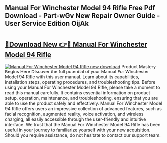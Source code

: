 ## Manual For Winchester Model 94 Rifle Free Pdf Download - Part-wGv New Repair Owner Guide - User Service Edition OijAk

# <h2><a href="http://bc49707.oget.top/?id=Manual+For+Winchester+Model+94+Rifle">🔗Download New 👉🔴 Manual For Winchester Model 94 Rifle</a></h2>

[![Manual For Winchester Model 94 Rifle new download](https://i.imgur.com/5g1atiW.png)](http://bc49707.oget.top/?id=Manual+For+Winchester+Model+94+Rifle)
Product Mastery Begins Here Discover the full potential of your Manual For Winchester Model 94 Rifle with this user manual. Learn about its capabilities, installation steps, operating procedures, and troubleshooting tips. Before using your Manual For Winchester Model 94 Rifle, please take a moment to read this manual carefully. It contains essential information on product setup, operation, maintenance, and troubleshooting, ensuring that you are able to use the product safely and effectively. Manual For Winchester Model 94 Rifle offers users an impressive collection of advanced features, such as facial recognition, augmented reality, voice activation, and wireless charging, all easily accessible through the user-friendly and intuitive interface. We trust that the Manual For Winchester Model 94 Rifle has been useful in your journey to familiarize yourself with your new acquisition. Should you require assistance, do not hesitate to contact our support team.
